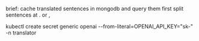 brief:
cache translated sentences in mongodb and query them first
split sentences at . or ,

 kubectl create secret generic openai --from-literal=OPENAI_API_KEY="sk-" -n translator
